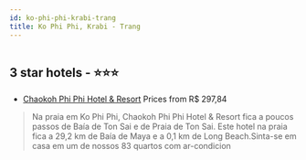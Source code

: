 ```yaml
---
id: ko-phi-phi-krabi-trang
title: Ko Phi Phi, Krabi - Trang
---
```


<center><img src="https://i.travelapi.com/hotels/17000000/16030000/16027000/16026931/90f42004_z.jpg" alt="" /></center>


##  3 star hotels - ⭐️⭐️⭐️

-    [Chaokoh Phi Phi Hotel & Resort](https://www.hurb.com/br/aud/https://www.hurb.com/br/hotels/ko-phi-phi/chaokoh-phi-phi-hotel-resort-HT-NYDY?cmp=18055) Prices from R$ 297,84
   > Na praia em Ko Phi Phi, Chaokoh Phi Phi Hotel & Resort fica a poucos passos de Baía de Ton Sai e de Praia de Ton Sai.  Este hotel na praia fica a 29,2 km de Baía de Maya e a 0,1 km de Long Beach.Sinta-se em casa em um de nossos 83 quartos com ar-condicion
